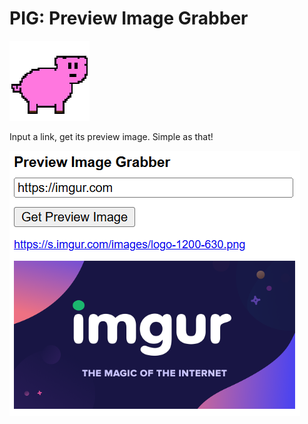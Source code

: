# PIG: Preview Image Grabber

![PIG logo](src/assets/pig128x128.png)

Input a link, get its preview image.
Simple as that!

![Demo image](demo/demo.png)

